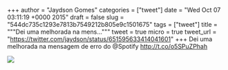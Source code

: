
+++
author = "Jaydson Gomes"
categories = ["tweet"]
date = "Wed Oct 07 03:11:19 +0000 2015"
draft = false
slug = "544dc735c1293e7813b7549212b805e9c1501675"
tags = ["tweet"]
title = """Dei uma melhorada na mens..."""
tweet = true
micro = true
tweet_url = "https://twitter.com/jaydson/status/651595633414041601"
+++
Dei uma melhorada na mensagem de erro do @Spotify http://t.co/o5SPuZPhah

![](/images/tweet-media/651595633414041601-CQrutcyWoAIMZyn.png)